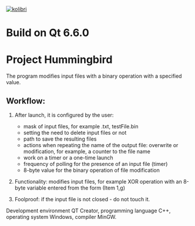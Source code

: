 [![kolibri](https://github.com/Rafail-Mukhutdinov/Kolibri_test_task/actions/workflows/Kolibri.yml/badge.svg)](https://github.com/Rafail-Mukhutdinov/Kolibri_test_task/actions/workflows/Kolibri.yml)
# Build on Qt 6.6.0
# Project Hummingbird

The program modifies input files with a binary operation with a specified value.

## Workflow:

1. After launch, it is configured by the user:
    - mask of input files, for example .txt, testFile.bin
    - setting the need to delete input files or not
    - path to save the resulting files
    - actions when repeating the name of the output file: overwrite or modification, for example, a counter to the file name
    - work on a timer or a one-time launch
    - frequency of polling for the presence of an input file (timer)
    - 8-byte value for the binary operation of file modification

2. Functionality: modifies input files, for example XOR operation with an 8-byte variable entered from the form (Item 1,g)

3. Foolproof: if the input file is not closed - do not touch it.

Development environment QT Creator, programming language C++, operating system Windows, compiler MinGW.
